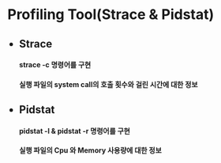 <h1>Profiling Tool(Strace & Pidstat)</h1>
<ul>
  <h2><li>Strace</li></h2>
    <h4>strace -c 명령어를 구현</h4>
    <h4>실행 파일의 system call의 호출 횟수와 걸린 시간에 대한 정보</h4>
  <h2><li>Pidstat</li></h2>
    <h4>pidstat -l & pidstat -r 명령어를 구현</h4>
    <h4>실행 파일의 Cpu 와 Memory 사용량에 대한 정보</h4>
</ul>
